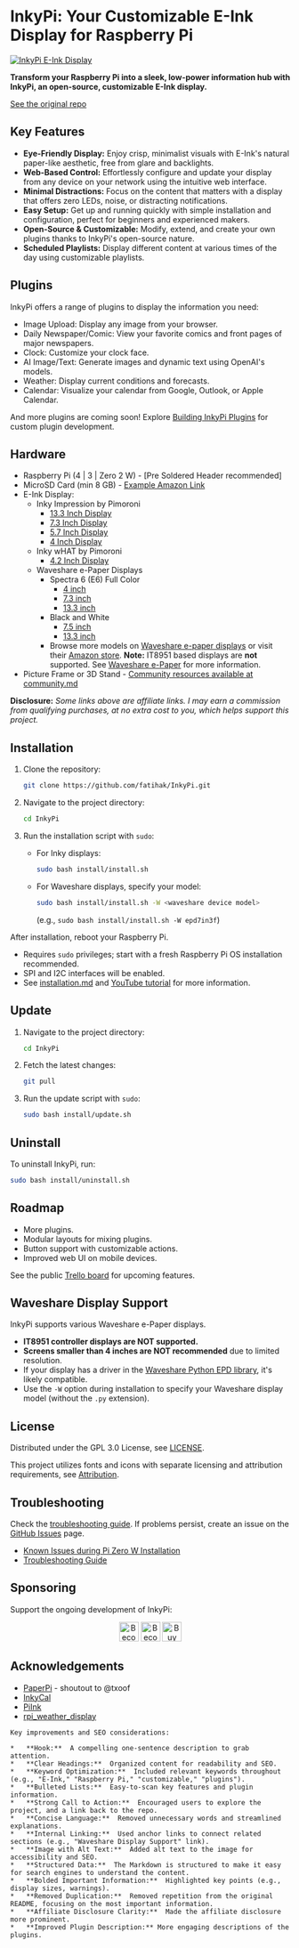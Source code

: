 # InkyPi: Your Customizable E-Ink Display for Raspberry Pi

[![InkyPi E-Ink Display](docs/images/inky_clock.jpg)](https://github.com/fatihak/InkyPi)

**Transform your Raspberry Pi into a sleek, low-power information hub with InkyPi, an open-source, customizable E-Ink display.**

[See the original repo](https://github.com/fatihak/InkyPi)

## Key Features

*   **Eye-Friendly Display:** Enjoy crisp, minimalist visuals with E-Ink's natural paper-like aesthetic, free from glare and backlights.
*   **Web-Based Control:** Effortlessly configure and update your display from any device on your network using the intuitive web interface.
*   **Minimal Distractions:** Focus on the content that matters with a display that offers zero LEDs, noise, or distracting notifications.
*   **Easy Setup:** Get up and running quickly with simple installation and configuration, perfect for beginners and experienced makers.
*   **Open-Source & Customizable:** Modify, extend, and create your own plugins thanks to InkyPi's open-source nature.
*   **Scheduled Playlists:** Display different content at various times of the day using customizable playlists.

## Plugins

InkyPi offers a range of plugins to display the information you need:

*   Image Upload: Display any image from your browser.
*   Daily Newspaper/Comic: View your favorite comics and front pages of major newspapers.
*   Clock: Customize your clock face.
*   AI Image/Text: Generate images and dynamic text using OpenAI's models.
*   Weather: Display current conditions and forecasts.
*   Calendar: Visualize your calendar from Google, Outlook, or Apple Calendar.

And more plugins are coming soon! Explore [Building InkyPi Plugins](./docs/building_plugins.md) for custom plugin development.

## Hardware

*   Raspberry Pi (4 | 3 | Zero 2 W) - [Pre Soldered Header recommended]
*   MicroSD Card (min 8 GB) - [Example Amazon Link](https://amzn.to/3G3Tq9W)
*   E-Ink Display:
    *   Inky Impression by Pimoroni
        *   [13.3 Inch Display](https://collabs.shop/q2jmza)
        *   [7.3 Inch Display](https://collabs.shop/q2jmza)
        *   [5.7 Inch Display](https://collabs.shop/ns6m6m)
        *   [4 Inch Display](https://collabs.shop/cpwtbh)
    *   Inky wHAT by Pimoroni
        *   [4.2 Inch Display](https://collabs.shop/jrzqmf)
    *   Waveshare e-Paper Displays
        *   Spectra 6 (E6) Full Color
            *   [4 inch](https://www.waveshare.com/4inch-e-paper-hat-plus-e.htm?&aff_id=111126)
            *   [7.3 inch](https://www.waveshare.com/7.3inch-e-paper-hat-e.htm?&aff_id=111126)
            *   [13.3 inch](https://www.waveshare.com/13.3inch-e-paper-hat-plus-e.htm?&aff_id=111126)
        *   Black and White
            *   [7.5 inch](https://www.waveshare.com/7.5inch-e-paper-hat.htm?&aff_id=111126)
            *   [13.3 inch](https://www.waveshare.com/13.3inch-e-paper-hat-k.htm?&aff_id=111126)
        *   Browse more models on [Waveshare e-paper displays](https://www.waveshare.com/product/raspberry-pi/displays/e-paper.htm?&aff_id=111126) or visit their [Amazon store](https://amzn.to/3HPRTEZ). **Note:** IT8951 based displays are **not** supported.  See [Waveshare e-Paper](#waveshare-display-support) for more information.
*   Picture Frame or 3D Stand - [Community resources available at community.md](./docs/community.md)

**Disclosure:** *Some links above are affiliate links. I may earn a commission from qualifying purchases, at no extra cost to you, which helps support this project.*

## Installation

1.  Clone the repository:

    ```bash
    git clone https://github.com/fatihak/InkyPi.git
    ```
2.  Navigate to the project directory:

    ```bash
    cd InkyPi
    ```
3.  Run the installation script with `sudo`:

    *   For Inky displays:

        ```bash
        sudo bash install/install.sh
        ```
    *   For Waveshare displays, specify your model:

        ```bash
        sudo bash install/install.sh -W <waveshare device model>
        ```

        (e.g., `sudo bash install/install.sh -W epd7in3f`)

After installation, reboot your Raspberry Pi.

*   Requires `sudo` privileges; start with a fresh Raspberry Pi OS installation recommended.
*   SPI and I2C interfaces will be enabled.
*   See [installation.md](./docs/installation.md) and [YouTube tutorial](https://youtu.be/L5PvQj1vfC4) for more information.

## Update

1.  Navigate to the project directory:

    ```bash
    cd InkyPi
    ```
2.  Fetch the latest changes:

    ```bash
    git pull
    ```
3.  Run the update script with `sudo`:

    ```bash
    sudo bash install/update.sh
    ```

## Uninstall

To uninstall InkyPi, run:

```bash
sudo bash install/uninstall.sh
```

## Roadmap

*   More plugins.
*   Modular layouts for mixing plugins.
*   Button support with customizable actions.
*   Improved web UI on mobile devices.

See the public [Trello board](https://trello.com/b/SWJYWqe4/inkypi) for upcoming features.

## Waveshare Display Support

InkyPi supports various Waveshare e-Paper displays.

*   **IT8951 controller displays are NOT supported.**
*   **Screens smaller than 4 inches are NOT recommended** due to limited resolution.
*   If your display has a driver in the [Waveshare Python EPD library](https://github.com/waveshareteam/e-Paper/tree/master/RaspberryPi_JetsonNano/python/lib/waveshare_epd), it's likely compatible.
*   Use the `-W` option during installation to specify your Waveshare display model (without the `.py` extension).

## License

Distributed under the GPL 3.0 License, see [LICENSE](./LICENSE).

This project utilizes fonts and icons with separate licensing and attribution requirements, see [Attribution](./docs/attribution.md).

## Troubleshooting

Check the [troubleshooting guide](./docs/troubleshooting.md).  If problems persist, create an issue on the [GitHub Issues](https://github.com/fatihak/InkyPi/issues) page.

*   [Known Issues during Pi Zero W Installation](./docs/troubleshooting.md#known-issues-during-pi-zero-w-installation)
*   [Troubleshooting Guide](./docs/troubleshooting.md)

## Sponsoring

Support the ongoing development of InkyPi:

<p align="center">
<a href="https://github.com/sponsors/fatihak" target="_blank"><img src="https://user-images.githubusercontent.com/345274/133218454-014a4101-b36a-48c6-a1f6-342881974938.png" alt="Become a Patreon" height="35" width="auto"></a>
<a href="https://www.patreon.com/akzdev" target="_blank"><img src="https://c5.patreon.com/external/logo/become_a_patron_button.png" alt="Become a Patreon" height="35" width="auto"></a>
<a href="https://www.buymeacoffee.com/akzdev" target="_blank"><img src="https://cdn.buymeacoffee.com/buttons/default-orange.png" alt="Buy Me A Coffee" height="35" width="auto"></a>
</p>

## Acknowledgements

*   [PaperPi](https://github.com/txoof/PaperPi) - shoutout to @txoof
*   [InkyCal](https://github.com/aceinnolab/Inkycal)
*   [PiInk](https://github.com/tlstommy/PiInk)
*   [rpi_weather_display](https://github.com/sjnims/rpi_weather_display)
```
Key improvements and SEO considerations:

*   **Hook:**  A compelling one-sentence description to grab attention.
*   **Clear Headings:**  Organized content for readability and SEO.
*   **Keyword Optimization:**  Included relevant keywords throughout (e.g., "E-Ink," "Raspberry Pi," "customizable," "plugins").
*   **Bulleted Lists:**  Easy-to-scan key features and plugin information.
*   **Strong Call to Action:**  Encouraged users to explore the project, and a link back to the repo.
*   **Concise Language:**  Removed unnecessary words and streamlined explanations.
*   **Internal Linking:**  Used anchor links to connect related sections (e.g., "Waveshare Display Support" link).
*   **Image with Alt Text:**  Added alt text to the image for accessibility and SEO.
*   **Structured Data:**  The Markdown is structured to make it easy for search engines to understand the content.
*   **Bolded Important Information:**  Highlighted key points (e.g., display sizes, warnings).
*   **Removed Duplication:**  Removed repetition from the original README, focusing on the most important information.
*   **Affiliate Disclosure Clarity:**  Made the affiliate disclosure more prominent.
*   **Improved Plugin Description:** More engaging descriptions of the plugins.